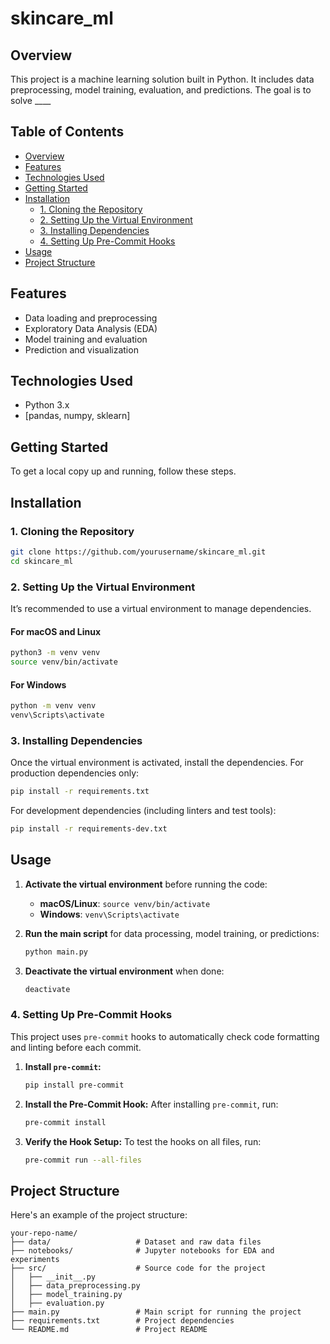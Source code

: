 # skincare_ml

## Overview
This project is a machine learning solution built in Python. It includes data preprocessing, model training, evaluation, and predictions. The goal is to solve ____

## Table of Contents
- [Overview](#overview)
- [Features](#features)
- [Technologies Used](#technologies-used)
- [Getting Started](#getting-started)
- [Installation](#installation)
  - [1. Cloning the Repository](#1-cloning-the-repository)
  - [2. Setting Up the Virtual Environment](#2-setting-up-the-virtual-environment)
  - [3. Installing Dependencies](#3-installing-dependencies)
  - [4. Setting Up Pre-Commit Hooks](#4-setting-up-pre-commit-hooks)
- [Usage](#usage)
- [Project Structure](#project-structure)
<!-- - [Contributing](#contributing)
- [License](#license) -->

## Features
- Data loading and preprocessing
- Exploratory Data Analysis (EDA)
- Model training and evaluation
- Prediction and visualization

## Technologies Used
- Python 3.x
- [pandas, numpy, sklearn]

## Getting Started
To get a local copy up and running, follow these steps.

## Installation

### 1. Cloning the Repository
```bash
git clone https://github.com/yourusername/skincare_ml.git
cd skincare_ml
```

### 2. Setting Up the Virtual Environment
It’s recommended to use a virtual environment to manage dependencies.

#### For macOS and Linux
```bash
python3 -m venv venv
source venv/bin/activate
```

#### For Windows
```bash
python -m venv venv
venv\Scripts\activate
```

### 3. Installing Dependencies
Once the virtual environment is activated, install the dependencies.
For production dependencies only:
```bash
pip install -r requirements.txt
```

For development dependencies (including linters and test tools):
```bash
pip install -r requirements-dev.txt
```
## Usage
1. **Activate the virtual environment** before running the code:
   - **macOS/Linux**: `source venv/bin/activate`
   - **Windows**: `venv\Scripts\activate`

2. **Run the main script** for data processing, model training, or predictions:
   ```bash
   python main.py
   ```

3. **Deactivate the virtual environment** when done:
   ```bash
   deactivate
   ```

### 4. Setting Up Pre-Commit Hooks
This project uses `pre-commit` hooks to automatically check code formatting and linting before each commit.

1. **Install `pre-commit`:**
   ```bash
   pip install pre-commit
   ```

2. **Install the Pre-Commit Hook:**
   After installing `pre-commit`, run:
   ```bash
   pre-commit install
   ```

3. **Verify the Hook Setup:**
   To test the hooks on all files, run:
   ```bash
   pre-commit run --all-files
   ```

## Project Structure
Here's an example of the project structure:
```
your-repo-name/
├── data/                   # Dataset and raw data files
├── notebooks/              # Jupyter notebooks for EDA and experiments
├── src/                    # Source code for the project
│   ├── __init__.py
│   ├── data_preprocessing.py
│   ├── model_training.py
│   ├── evaluation.py
├── main.py                 # Main script for running the project
├── requirements.txt        # Project dependencies
└── README.md               # Project README
```
<!--
## Contributing
Contributions are welcome! Please open an issue to discuss what you would like to contribute. For major changes, open a pull request with detailed information.

## License
This project is licensed under the MIT License. See the [LICENSE](LICENSE) file for details. -->
